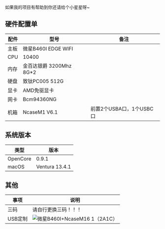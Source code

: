 如果我的项目有帮助到你还请给个小星星呀~

## 硬件配置单


|配件|型号|备注|
--- | ---|---
|主板|微星B460I EDGE WIFI||
|CPU|10400|
|内存|金百达银爵 3200Mhz 8G*2||
|硬盘|致钛PC005 512G|
|显卡|AMD免驱显卡||
|网卡|Bcm94360NG||
|机箱|NcaseM1 V6.1|前置2个USBA口，1个USBC口|

## 系统版本
|类型|版本|
--- | ---
|OpenCore|0.9.1| 
|macOS|Ventura 13.4.1|

## 其他
|事项|说明|
--- | ---
|三码|请自行更换三码！！！| 
|USB定制|![微星B460I+NcaseM16 1（2A1C）](https://github.com/ZhuyuNtzh/Hackintosh-EFI-MSI_MPG_B460I_GAMING_EDGE_WIFI/assets/115443114/eb68590b-29ba-437f-9a95-d956ef68a342)|
